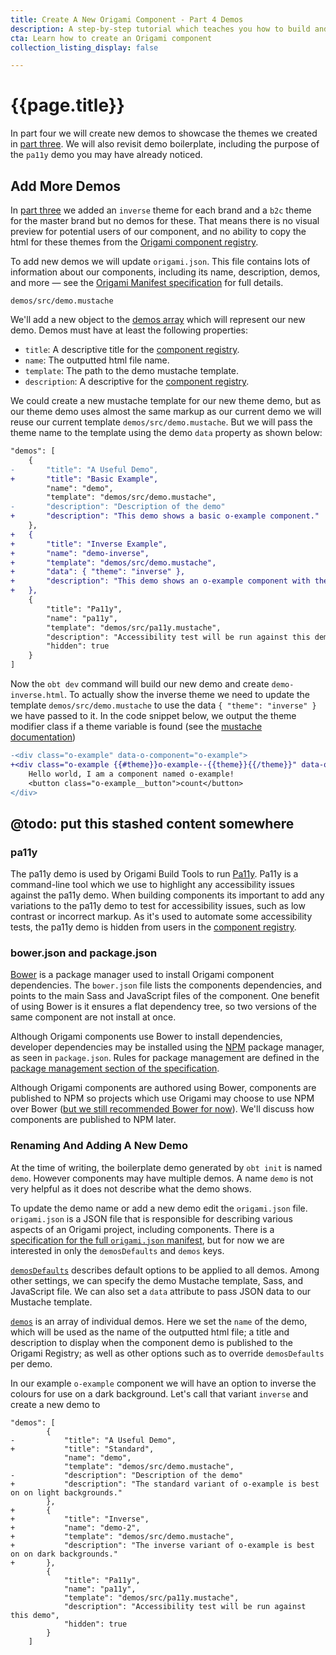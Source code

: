 ```yaml
---
title: Create A New Origami Component - Part 4 Demos
description: A step-by-step tutorial which teaches you how to build and deploy a new Origami component.
cta: Learn how to create an Origami component
collection_listing_display: false

---
```


# {{page.title}}

In part four we will create new demos to showcase the themes we created in [part three](/docs/tutorials/create-a-new-component-part-3). We will also revisit demo boilerplate, including the purpose of the `pa11y` demo you may have already noticed.

## Add More Demos

In [part three](/docs/tutorials/create-a-new-component-part-3) we added an `inverse` theme for each brand and a `b2c` theme for the master brand but no demos for these. That means there is no visual preview for potential users of our component, and no ability to copy the html for these themes from the [Origami component registry](https://registry.origami.ft.com/components/).

To add new demos we will update `origami.json`. This file contains lots of information about our components, including its name, description, demos, and more — see the [Origami Manifest specification](https://origami.ft.com/spec/v1/manifest/) for full details.

`demos/src/demo.mustache`

We'll add a new object to the [demos array](https://origami.ft.com/spec/v1/manifest/#demos) which will represent our new demo. Demos must have at least the following properties:
- `title`: A descriptive title for the [component registry](https://registry.origami.ft.com/components).
- `name`: The outputted html file name.
- `template`: The path to the demo mustache template.
- `description`: A descriptive for the [component registry](https://registry.origami.ft.com/components).

We could create a new mustache template for our new theme demo, but as our theme demo uses almost the same markup as our current demo we will reuse our current template `demos/src/demo.mustache`. But we will pass the theme name to the template using the demo `data` property as shown below:

```diff
"demos": [
	{
-		"title": "A Useful Demo",
+		"title": "Basic Example",
		"name": "demo",
		"template": "demos/src/demo.mustache",
-		"description": "Description of the demo"
+		"description": "This demo shows a basic o-example component."
	},
+	{
+		"title": "Inverse Example",
+		"name": "demo-inverse",
+		"template": "demos/src/demo.mustache",
+		"data": { "theme": "inverse" },
+		"description": "This demo shows an o-example component with the inverse theme."
+	},
	{
		"title": "Pa11y",
		"name": "pa11y",
		"template": "demos/src/pa11y.mustache",
		"description": "Accessibility test will be run against this demo",
		"hidden": true
	}
]
```

Now the `obt dev` command will build our new demo and create `demo-inverse.html`. To actually show the inverse theme we need to update the template `demos/src/demo.mustache` to use the data `{ "theme": "inverse" }` we have passed to it. In the code snippet below, we output the theme modifier class if a theme variable is found (see the [mustache documentation](https://mustache.github.io/mustache.5.html))

```diff
-<div class="o-example" data-o-component="o-example">
+<div class="o-example {{#theme}}o-example--{{theme}}{{/theme}}" data-o-component="o-example">
    Hello world, I am a component named o-example!
    <button class="o-example__button">count</button>
</div>
```


## @todo: put this stashed content somewhere

### pa11y
The pa11y demo is used by Origami Build Tools to run [Pa11y](https://pa11y.org/). Pa11y is a command-line tool which we use to highlight any accessibility issues against the pa11y demo. When building components its important to add any variations to the pa11y demo to test for accessibility issues, such as low contrast or incorrect markup. As it's used to automate some accessibility tests, the pa11y demo is hidden from users in the [component registry](https://registry.origami.ft.com/components).


### bower.json and package.json

[Bower](https://bower.io/) is a package manager used to install Origami component dependencies. The `bower.json` file lists the components dependencies, and points to the main Sass and JavaScript files of the component. One benefit of using Bower is it ensures a flat dependency tree, so two versions of the same component are not install at once.

Although Origami components use Bower to install dependencies, developer dependencies may be installed using the [NPM](https://www.npmjs.com/) package manager, as seen in `package.json`. Rules for package management are defined in the [package management section of the specification](https://origami.ft.com/spec/v1/components/#package-management).

Although Origami components are authored using Bower, components are published to NPM so projects which use Origami may choose to use NPM over Bower ([but we still recommended Bower for now](https://origami.ft.com/docs/tutorials/npm/)). We'll discuss how components are published to NPM later.

### Renaming And Adding A New Demo

At the time of writing, the boilerplate demo generated by `obt init` is named `demo`. However components may have multiple demos. A name `demo` is not very helpful as it does not describe what the demo shows.

To update the demo name or add a new demo edit the `origami.json` file. `origami.json` is a JSON file that is responsible for describing various aspects of an Origami project, including components. There is a [specification for the full `origami.json` manifest](https://origami.ft.com/spec/v1/manifest/), but for now we are interested in only the `demosDefaults` and `demos` keys.

[`demosDefaults`](https://origami.ft.com/spec/v1/manifest/#demosdefaults) describes default options to be applied to all demos. Among other settings, we can specify the demo Mustache template, Sass, and JavaScript file. We can also set a `data` attribute to pass JSON data to our Mustache template.

[`demos`](https://origami.ft.com/spec/v1/manifest/#demos) is an array of individual demos. Here we set the `name` of the demo, which will be used as the name of the outputted html file; a title and description to display when the component demo is published to the Origami Registry; as well as other options such as to override `demosDefaults` per demo.

In our example `o-example` component we will have an option to inverse the colours for use on a dark background. Let's call that variant `inverse` and create a new demo to

<pre><code class="o-syntax-highlight--diff">"demos": [
		{
-			"title": "A Useful Demo",
+			"title": "Standard",
			"name": "demo",
			"template": "demos/src/demo.mustache",
-			"description": "Description of the demo"
+			"description": "The standard variant of o-example is best on on light backgrounds."
		},
+		{
+			"title": "Inverse",
+			"name": "demo-2",
+			"template": "demos/src/demo.mustache",
+			"description": "The inverse variant of o-example is best on on dark backgrounds."
+		},
		{
			"title": "Pa11y",
			"name": "pa11y",
			"template": "demos/src/pa11y.mustache",
			"description": "Accessibility test will be run against this demo",
			"hidden": true
		}
	]</code></pre>

